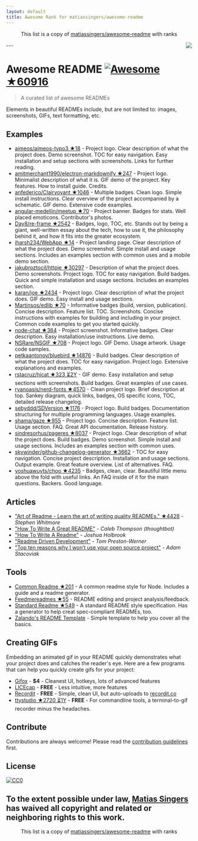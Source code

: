 ```yaml
---
layout: default
title: Awesome Rank for matiassingers/awesome-readme
---
```


<p align="center">
	This list is a copy of <a href="https://github.com/matiassingers/awesome-readme">matiassingers/awesome-readme</a> with ranks
</p>
---
<img src="icon.png" align="right" />

# Awesome README [![Awesome](https://cdn.rawgit.com/sindresorhus/awesome/d7305f38d29fed78fa85652e3a63e154dd8e8829/media/badge.svg) ★60916](https://github.com/sindresorhus/awesome)
> A curated list of awesome READMEs

Elements in beautiful READMEs include, but are not limited to: images, screenshots, GIFs, text formatting, etc.

## Examples
- [aimeos/aimeos-typo3 ★18](https://github.com/aimeos/aimeos-typo3) - Project logo. Clear description of what the project does. Demo screenshot. TOC for easy navigation. Easy installation and setup sections with screenshots. Links for further reading.
- [amitmerchant1990/electron-markdownify ★247](https://github.com/amitmerchant1990/electron-markdownify) - Project logo. Minimalist description of what it is. GIF demo of the project. Key features. How to install guide. Credits.
- [anfederico/Clairvoyant ★1046](https://github.com/anfederico/Clairvoyant) - Multiple badges. Clean logo. Simple install instructions. Clear overview of the project accompanied by a schematic. GIF demo. Extensive code examples.
- [angular-medellin/meetup ★70](https://github.com/angular-medellin/meetup) - Project banner. Badges for stats. Well placed emoticons. Contributor's photos.
- [Day8/re-frame ★2542](https://github.com/Day8/re-frame) - Badges, logo, TOC, etc. Stands out by being a giant, well-written essay about the tech, how to use it, the philosophy behind it, and how it fits into the greater ecosystem.
- [iharsh234/WebApp ★14](https://github.com/iharsh234/WebApp) - Project landing page. Clear description of what the project does. Demo screenshot. Simple install and usage sections. Includes an examples section with common uses and a mobile demo section.
- [jakubroztocil/httpie ★30297](https://github.com/jakubroztocil/httpie) - Description of what the project does. Demo screenshots. Project logo. TOC for easy navigation. Build badges. Quick and simple installation and usage sections. Includes an examples section.
- [karan/joe ★2434](https://github.com/karan/joe) - Project logo. Clear description of what the project does. GIF demo. Easy install and usage sections.
- [Martinsos/edlib ★70](https://github.com/Martinsos/edlib) - Informative badges (build, version, publication). Concise description. Feature list. TOC. Screenshots. Concise instructions with examples for building and including in your project. Common code examples to get you started quickly.
- [node-chat ★364](https://github.com/IgorAntun/node-chat) - Project screenshot. Informative badges. Clear description. Easy installation/use instructions. Live demo.
- [NSRare/NSGIF ★708](https://github.com/NSRare/NSGIF) - Project logo. GIF Demo. Usage artwork. Usage code samples.
- [petkaantonov/bluebird ★14876](https://github.com/petkaantonov/bluebird) - Build badges. Clear description of what the project does. TOC for easy navigation. Project logo. Extensive explanations and examples.
- [rstacruz/hicat ★323 ⏳2Y](https://github.com/rstacruz/hicat) - GIF demo. Easy installation and setup sections with screenshots. Build badges. Great examples of use cases.
- [ryanoasis/nerd-fonts ★4570](https://github.com/ryanoasis/nerd-fonts) - Clean project logo. Brief description at top. Sankey diagram, quick links, badges, OS specific icons, TOC, detailed release changelog.
- [sebyddd/SDVersion ★1176](https://github.com/sebyddd/SDVersion) - Project logo. Build badges. Documentation structuring for multiple programming languages. Usage examples.
- [shama/gaze ★955](https://github.com/shama/gaze) - Project logo. Concise description. Feature list. Usage section. FAQ. Great API documentation. Release history.
- [sindresorhus/pageres ★8037](https://github.com/sindresorhus/pageres) - Project logo. Clear description of what the project does. Build badges. Demo screenshot. Simple install and usage sections. Includes an examples section with common uses.
- [skywinder/github-changelog-generator ★3662](https://github.com/skywinder/github-changelog-generator) - TOC for easy navigation. Concise project description. Installation and usage sections. Output example. Great feature overview. List of alternatives. FAQ.
- [yoshuawuyts/choo ★4235](https://github.com/yoshuawuyts/choo) - Badges, clean, clear. Beautiful little menu above the fold with useful links. An FAQ inside of it for the main questions. Backers. Good language.

## Articles
- ["Art of Readme - Learn the art of writing quality READMEs." ★4428](https://github.com/noffle/art-of-readme) - *Stephen Whitmore*
- ["How To Write A Great README"](https://robots.thoughtbot.com/how-to-write-a-great-readme) - *Caleb Thompson (thoughtbot)*
- ["How To Write A Readme"](http://jfhbrook.github.io/2011/11/09/readmes.html) - *Joshua Holbrook*
- ["Readme Driven Development"](http://tom.preston-werner.com/2010/08/23/readme-driven-development.html) - *Tom Preston-Werner*
- ["Top ten reasons why I won’t use your open source project"](https://changelog.com/posts/top-ten-reasons-why-i-wont-use-your-open-source-project) - *Adam Stacoviak*

## Tools

- [Common Readme ★201](https://github.com/noffle/common-readme) - A common readme style for Node. Includes a guide and a readme generator.
- [Feedmereadmes ★55](https://github.com/lappleapple/feedmereadmes) - README editing and project analysis/feedback.
- [Standard Readme ★549](https://github.com/RichardLitt/standard-readme) - A standard README style specification. Has a generator to help creat spec-compliant READMEs, too.
- [Zalando's README Template](https://github.com/zalando/zalando-howto-open-source/blob/master/READMEtemplate.md) - Simple template to help you cover all the basics.

## Creating GIFs

Embedding an animated gif in your README quickly demonstrates what your project does and catches the reader's eye.  Here are a few programs that can help you quickly create gifs for your project:

- [Gifox](https://gifox.io) - **$4** - Cleanest UI, hotkeys, lots of advanced features
- [LICEcap](http://www.cockos.com/licecap/) - **FREE** - Less intuitive, more features
- [Recordit](http://recordit.co/) - **FREE** - Simple, clean UI, but auto-uploads to [recordit.co](http://recordit.co)
- [ttystudio ★2720 ⏳1Y](https://github.com/chjj/ttystudio) - **FREE** - For commandline tools, a terminal-to-gif recorder minus the headaches.

## Contribute

Contributions are always welcome!
Please read the [contribution guidelines](https://github.com/matiassingers/awesome-readme/blob/master/contributing.md) first.

## License

[![CC0](https://licensebuttons.net/p/zero/1.0/88x31.png)](https://creativecommons.org/publicdomain/zero/1.0/)

To the extent possible under law, [Matias Singers](http://mts.io) has waived all copyright and related or neighboring rights to this work.
---
<p align="center">
	This list is a copy of <a href="https://github.com/matiassingers/awesome-readme">matiassingers/awesome-readme</a> with ranks
</p>
